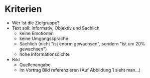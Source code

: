 # Kriterien
- Wer ist die Zielgruppe?
- Text soll: Informativ, Objektiv und Sachlich
  - keine Emotionen
  - keine Umgangssprache
  - Sachlich (nicht "ist enorm gewachsen", sondern "ist um 20% gewachsen")
  - hohe Informationsdichte
- Bild
  - Quellenangabe
  - Im Vortrag Bild referenzieren (Auf Abbildung 1 sieht man...)
